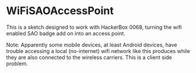 # WiFiSAOAccessPoint

This is a sketch designed to work with HackerBox 0068, turning the wifi enabled SAO badge add on into an access point.

Note: Apparently some mobile devices, at least Android devices, have trouble accessing a local (no-internet) wifi network like this produces while they are also connected to the wireless carriers.  This is a client side problem.
